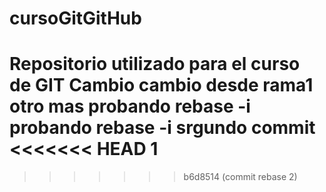 # cursoGitGitHub
Repositorio utilizado para el curso de GIT
Cambio
cambio desde rama1
otro mas
probando rebase -i
probando rebase -i srgundo commit
<<<<<<< HEAD
1
=======
>>>>>>> b6d8514 (commit rebase 2)
